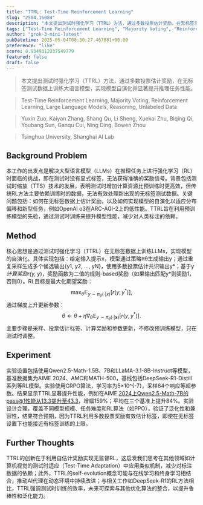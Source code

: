 ```yaml
---
title: "TTRL: Test-Time Reinforcement Learning"
slug: "2504.16084"
description: "本文提出测试时强化学习（TTRL）方法，通过多数投票估计奖励，在无标签测试数据上训练大语言模型，实现模型自演化并显著提升推理任务性能。"
tags: ["Test-Time Reinforcement Learning", "Majority Voting", "Reinforcement Learning", "Large Language Models", "Reasoning", "Unlabeled Data"]
author: "grok-3-mini-latest"
pubDatetime: 2025-05-04T08:30:27.467881+00:00
preference: "like"
score: 0.9349312337549779
featured: false
draft: false
---
```


> 本文提出测试时强化学习（TTRL）方法，通过多数投票估计奖励，在无标签测试数据上训练大语言模型，实现模型自演化并显著提升推理任务性能。

> Test-Time Reinforcement Learning, Majority Voting, Reinforcement Learning, Large Language Models, Reasoning, Unlabeled Data 

> Yuxin Zuo, Kaiyan Zhang, Shang Qu, Li Sheng, Xuekai Zhu, Biqing Qi, Youbang Sun, Ganqu Cui, Ning Ding, Bowen Zhou

> Tsinghua University, Shanghai AI Lab 

## Background Problem

本工作的出发点是解决大型语言模型（LLMs）在推理任务上进行强化学习（RL）时面临的挑战，即在测试时没有显式标签，无法获得准确的奖励信号。背景包括测试时缩放（TTS）技术的发展，表明测试时增加计算资源比预训练时更高效，但传统RL方法主要依赖训练时的数据，无法有效处理新出现的无标签测试数据。关键问题包括：如何在无标签数据上估计奖励，以及如何实现模型的自演化以适应分布偏移和新型任务，例如OpenAI o3在ARC-AGI-2上的低性能。TTRL旨在利用预训练模型的先验，通过测试时训练来提升模型性能，减少对人类标注的依赖。

## Method

核心思想是通过测试时强化学习（TTRL）在无标签数据上训练LLMs，实现模型的自演化。具体实现包括：给定输入提示x，模型通过策略πθ生成输出y；通过重复采样生成多个候选输出{y1, y2, ..., yN}，使用多数投票估计共识输出y*；基于y*计算奖励r(y, y*)，奖励函数为二值的规则-based奖励（如果输出匹配y*则奖励1，否则0）。RL目标是最大化期望奖励：
$$
\max_{\theta} \mathbb{E}_{y \sim \pi_{\theta}(\cdot|x)} [r(y, y^*)],
$$
通过梯度上升更新参数：
$$
\theta \leftarrow \theta + \eta \nabla_{\theta} \mathbb{E}_{y \sim \pi_{\theta}(\cdot|\mathbf{x})} [r(y, y^*)].
$$
主要步骤是采样、投票估计标签、计算奖励和参数更新，不修改预训练模型，只在测试时调整。

## Experiment

实验设置包括使用Qwen2.5-Math-1.5B、7B和LLaMA-3.1-8B-Instruct等模型，基准数据集为AIME 2024、AMC和MATH-500，基线包括DeepSeek-R1-Distill系列等RL模型。实验使用GRPO算法，学习率为5×10^{-7}，采样64个响应等超参数。结果显示TTRL显著提升性能，例如在AIME 2024上Qwen2.5-Math-7B的pass@1性能从13.3提升至43.3，增幅159%；平均在三个基准上提升84%。实验设计合理，覆盖不同模型规模、任务难度和RL算法（如PPO），验证了泛化性和兼容性，结果符合预期，因为TTRL利用多数投票奖励有效估计标签，即使在无标签设置下也能接近有标签训练的上限。

## Further Thoughts 

TTRL的创新在于利用自估计奖励实现无监督RL，这启发我们思考在其他领域如计算机视觉的测试时适应（Test-Time Adaptation）中应用类似机制，减少对标注数据的依赖；此外，TTRL的self-evolution概念可能与在线学习和终身学习相结合，推动AI代理在动态环境中持续改进；与相关工作如DeepSeek-R1的RL方法相比，TTRL强调测试时训练的效率，未来可探索与其他优化算法的整合，以提升鲁棒性和泛化能力。